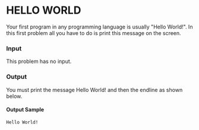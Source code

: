 # HELLO WORLD
Your first program in any programming language is usually "Hello World!". In this first problem all you have to do is print this message on the screen.

### Input
This problem has no input.
### Output
You must print the message Hello World! and then the endline as shown below.  

#### Output Sample
    Hello World!